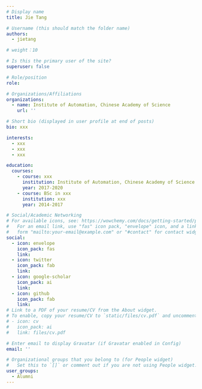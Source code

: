```yaml
---
# Display name
title: Jie Tang

# Username (this should match the folder name)
authors:
  - jietang

# weight：10

# Is this the primary user of the site?
superuser: false

# Role/position
role: 

# Organizations/Affiliations
organizations:
  - name: Institute of Automation, Chinese Academy of Science
    url: ''

# Short bio (displayed in user profile at end of posts)
bio: xxx

interests:
  - xxx
  - xxx
  - xxx

education:
  courses:
    - course: xxx
      institution: Institute of Automation, Chinese Academy of Science
      year: 2017-2020
    - course: BSc in xxx
      institution: xxx
      year: 2014-2017

# Social/Academic Networking
# For available icons, see: https://wowchemy.com/docs/getting-started/page-builder/#icons
#   For an email link, use "fas" icon pack, "envelope" icon, and a link in the
#   form "mailto:your-email@example.com" or "#contact" for contact widget.
social:
  - icon: envelope
    icon_pack: fas
    link: 
  - icon: twitter
    icon_pack: fab
    link: 
  - icon: google-scholar
    icon_pack: ai
    link: 
  - icon: github
    icon_pack: fab
    link: 
# Link to a PDF of your resume/CV from the About widget.
# To enable, copy your resume/CV to `static/files/cv.pdf` and uncomment the lines below.
# - icon: cv
#   icon_pack: ai
#   link: files/cv.pdf

# Enter email to display Gravatar (if Gravatar enabled in Config)
email: ''

# Organizational groups that you belong to (for People widget)
#   Set this to `[]` or comment out if you are not using People widget.
user_groups:
  - Alumni
---
```

